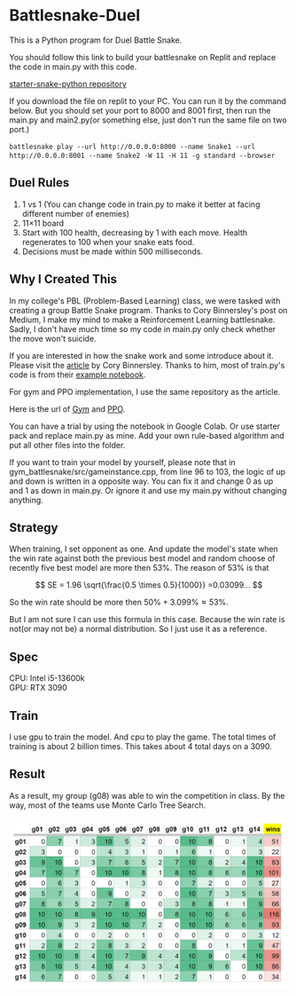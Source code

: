 # Battlesnake-Duel

This is a Python program for Duel Battle Snake.

You should follow this link to build your battlesnake on Replit and replace the code in main.py with this code.

[starter-snake-python repository](https://github.com/BattlesnakeOfficial/starter-snake-python)

If you download the file on replit to your PC. You can run it by the command below. But you should set your port to 8000 and 8001 first, then run the main.py and main2.py(or something else, just don't run the same file on two port.)

    battlesnake play --url http://0.0.0.0:8000 --name Snake1 --url http://0.0.0.0:8001 --name Snake2 -W 11 -H 11 -g standard --browser

## Duel Rules

1. 1 vs 1 (You can change code in train.py to make it better at facing different number of enemies)
2. 11×11 board
3. Start with 100 health, decreasing by 1 with each move. Health regenerates to 100 when your snake eats food.
4. Decisions must be made within 500 milliseconds.

## Why I Created This

In my college's PBL (Problem-Based Learning) class, we were tasked with creating a group Battle Snake program. Thanks to Cory Binnersley's post on Medium, I make my mind to make a Reinforcement Learning battlesnake. Sadly, I don't have much time so my code in main.py only check whether the move won't suicide.

If you are interested in how the snake work and some introduce about it. Please visit the [article](https://medium.com/asymptoticlabs/battlesnake-post-mortem-a5917f9a3428) by Cory Binnersley. Thanks to him, most of train.py's code is from their [example notebook](https://colab.research.google.com/drive/19Rz916XaYRlq9sOgi8VtXdHgOMkysw2M?usp=sharing).

For gym and PPO implementation, I use the same repository as the article.

Here is the url of [Gym](https://github.com/cbinners/gym-battlesnake) and [PPO](https://github.com/ikostrikov/pytorch-a2c-ppo-acktr-gail).

You can have a trial by using the notebook in Google Colab. Or use starter pack and replace main.py as mine. Add your own rule-based algorithm and put all other files into the folder.

If you want to train your model by yourself, please note that in gym_battlesnake/src/gameinstance.cpp, from line 96 to 103, the logic of up and down is written in a opposite way. You can fix it and change 0 as up and 1 as down in main.py. Or ignore it and use my main.py without changing anything.

## Strategy

When training, I set opponent as one. And update the model's state when the win rate against both the previous best model and random choose of recently five best model are more then 53%. The reason of 53% is that

$$ SE = 1.96 \sqrt{\frac{0.5 \times 0.5}{1000}} =0.03099... $$

So the win rate should be more then $`50\% + 3.099\% \approx 53\%`$.

But I am not sure I can use this formula in this case. Because the win rate is not(or may not be) a normal distribution. So I just use it as a reference.

## Spec

CPU: Intel i5-13600k  
GPU: RTX 3090

## Train

I use gpu to train the model. And cpu to play the game.
The total times of training is about 2 billion times. This takes about 4 total days on a 3090.

## Result

As a result, my group (g08) was able to win the competition in class. By the way, most of the teams use Monte Carlo Tree Search.

![Rank](images/rank.png)
